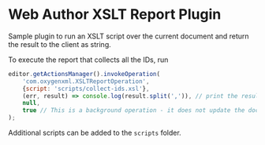 Web Author XSLT Report Plugin
=============================

Sample plugin to run an XSLT script over the current document and return the result to the client as string.

To execute the report that collects all the IDs, run

```js
editor.getActionsManager().invokeOperation(
    'com.oxygenxml.XSLTReportOperation', 
    {script: 'scripts/collect-ids.xsl'},
    (err, result) => console.log(result.split(',')), // print the result
    null,
    true // This is a background operation - it does not update the document
);
```

Additional scripts can be added to the `scripts` folder.
